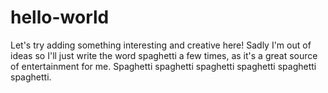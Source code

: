 # hello-world
Let's try adding something interesting and creative here! Sadly I'm out of ideas so I'll just write the word spaghetti a few times, as it's a great source of entertainment for me. Spaghetti spaghetti spaghetti spaghetti spaghetti spaghetti. 

